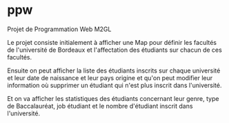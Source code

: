 # ppw
Projet de Programmation Web M2GL

Le projet consiste initialement à afficher une Map pour définir les facultés de l'université de Bordeaux et l'affectation des étudiants sur chacun de ces facultés.

Ensuite on peut afficher la liste des étudiants inscrits sur chaque université et leur date de naissance et leur pays origine et qu'on peut modifier leur information où supprimer un étudiant qui n'est plus inscrit dans l'université.

Et on va afficher les statistiques des étudiants concernant leur genre, type de Baccalauréat, job étudiant et le nombre d'étudiant inscrit dans l'université.
